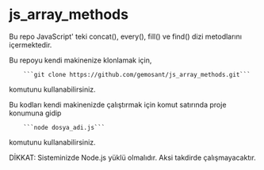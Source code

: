 # js_array_methods
Bu repo JavaScript' teki concat(), every(), fill() ve find() dizi metodlarını içermektedir.

Bu repoyu kendi makinenize klonlamak için,
    
        ```git clone https://github.com/gemosant/js_array_methods.git```

komutunu kullanabilirsiniz.

Bu kodları kendi makinenizde çalıştırmak için komut satırında proje konumuna gidip

        ```node dosya_adi.js```

komutunu kullanabilirsiniz.

DİKKAT: Sisteminizde Node.js yüklü olmalıdır. Aksi takdirde çalışmayacaktır.
